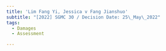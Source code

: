 ```yaml
---
title: 'Lim Fang Yi, Jessica v Fang Jianshuo'
subtitle: "[2022] SGMC 30 / Decision Date: 25\_May\_2022"
tags:
  - Damages
  - Assessment

---
```

